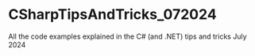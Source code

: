 # CSharpTipsAndTricks_072024
All the code examples explained in the C# (and .NET) tips and tricks July 2024

